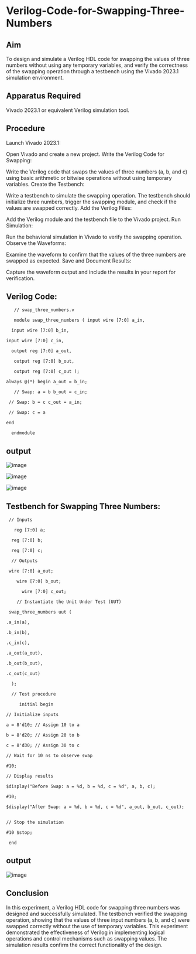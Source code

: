# Verilog-Code-for-Swapping-Three-Numbers
## Aim
To design and simulate a Verilog HDL code for swapping the values of three numbers without using any temporary variables, and verify the correctness of the swapping operation through a testbench using the Vivado 2023.1 simulation environment.

## Apparatus Required
Vivado 2023.1 or equivalent Verilog simulation tool.

## Procedure
Launch Vivado 2023.1:

Open Vivado and create a new project.
Write the Verilog Code for Swapping:

Write the Verilog code that swaps the values of three numbers (a, b, and c) using basic arithmetic or bitwise operations without using temporary variables.
Create the Testbench:

Write a testbench to simulate the swapping operation. The testbench should initialize three numbers, trigger the swapping module, and check if the values are swapped correctly.
Add the Verilog Files:

Add the Verilog module and the testbench file to the Vivado project.
Run Simulation:

Run the behavioral simulation in Vivado to verify the swapping operation.
Observe the Waveforms:

Examine the waveform to confirm that the values of the three numbers are swapped as expected.
Save and Document Results:

Capture the waveform output and include the results in your report for verification.

## Verilog Code:

       // swap_three_numbers.v

       module swap_three_numbers ( input wire [7:0] a_in,
       
      input wire [7:0] b_in,
      
    input wire [7:0] c_in, 
    
      output reg [7:0] a_out,

       output reg [7:0] b_out,

       output reg [7:0] c_out ); 

    always @(*) begin a_out = b_in;

       // Swap: a = b b_out = c_in;

     // Swap: b = c c_out = a_in; 

     // Swap: c = a 

    end 

      endmodule

    

## output

![image](https://github.com/user-attachments/assets/01e2220c-0237-426b-aa3f-e75b30e37cf3)


![image](https://github.com/user-attachments/assets/5e177297-5f66-4024-8c96-a5e263239565)


![image](https://github.com/user-attachments/assets/b02aa4aa-aeed-4710-bb10-2d333d955bd3)





## Testbench for Swapping Three Numbers:

     // Inputs

       reg [7:0] a;

      reg [7:0] b;

      reg [7:0] c;

      // Outputs

     wire [7:0] a_out;

        wire [7:0] b_out;

          wire [7:0] c_out;

        // Instantiate the Unit Under Test (UUT)

     swap_three_numbers uut (

    .a_in(a),
    
    .b_in(b),
    
    .c_in(c),
    
    .a_out(a_out),
    
    .b_out(b_out),
    
    .c_out(c_out)
    
      );
 
      // Test procedure

         initial begin

    // Initialize inputs
    
    a = 8'd10; // Assign 10 to a
    
    b = 8'd20; // Assign 20 to b
    
    c = 8'd30; // Assign 30 to c

    // Wait for 10 ns to observe swap
    
    #10;

    // Display results
    
    $display("Before Swap: a = %d, b = %d, c = %d", a, b, c);
    
    #10;
    
    $display("After Swap: a = %d, b = %d, c = %d", a_out, b_out, c_out);
    
    
    // Stop the simulation
    
    #10 $stop;
    
     end

    

    

  
      
## output

![image](https://github.com/user-attachments/assets/00f3c8f0-bd04-472d-806d-da33d506bfe8)



## Conclusion

In this experiment, a Verilog HDL code for swapping three numbers was designed and successfully simulated. The testbench verified the swapping operation, showing that the values of three input numbers (a, b, and c) were swapped correctly without the use of temporary variables. This experiment demonstrated the effectiveness of Verilog in implementing logical operations and control mechanisms such as swapping values. The simulation results confirm the correct functionality of the design.
